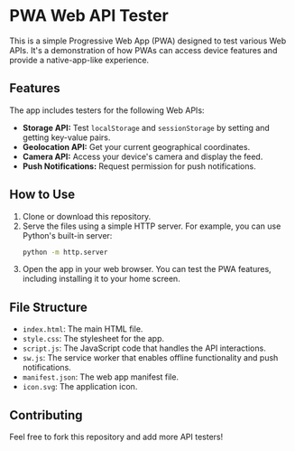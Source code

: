 # PWA Web API Tester

This is a simple Progressive Web App (PWA) designed to test various Web APIs. It's a demonstration of how PWAs can access device features and provide a native-app-like experience.

## Features

The app includes testers for the following Web APIs:

*   **Storage API:** Test `localStorage` and `sessionStorage` by setting and getting key-value pairs.
*   **Geolocation API:** Get your current geographical coordinates.
*   **Camera API:** Access your device's camera and display the feed.
*   **Push Notifications:** Request permission for push notifications.

## How to Use

1.  Clone or download this repository.
2.  Serve the files using a simple HTTP server. For example, you can use Python's built-in server:
    ```bash
    python -m http.server
    ```
3.  Open the app in your web browser. You can test the PWA features, including installing it to your home screen.

## File Structure

*   `index.html`: The main HTML file.
*   `style.css`: The stylesheet for the app.
*   `script.js`: The JavaScript code that handles the API interactions.
*   `sw.js`: The service worker that enables offline functionality and push notifications.
*   `manifest.json`: The web app manifest file.
*   `icon.svg`: The application icon.

## Contributing

Feel free to fork this repository and add more API testers!